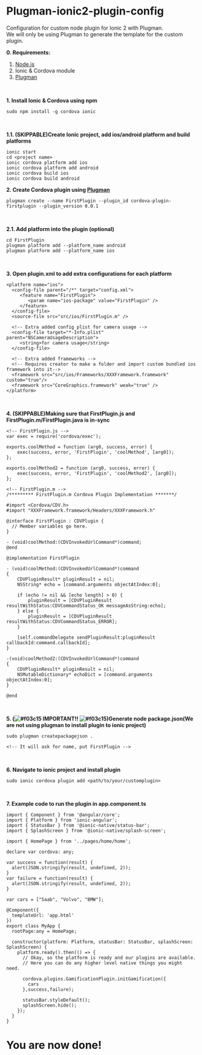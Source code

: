 # Plugman-ionic2-plugin-config
Configuration for custom node plugin for Ionic 2 with Plugman. <br />
We will only be using Plugman to generate the template for the custom plugin. <br />

**0. Requirements:**
  1. [Node.js](https://nodejs.org/en/download/)
  2. Ionic & Cordova module
  3. [Plugman](https://www.npmjs.com/package/plugman)
  <br />

**1. Install Ionic & Cordova using npm**
```
sudo npm install -g cordova ionic
```
<br />

**1.1. (SKIPPABLE)Create Ionic project, add ios/android platform and build platforms**
```
ionic start
cd <project name>
ionic cordova platform add ios
ionic cordova platform add android
ionic cordova build ios
ionic cordova build android
```


**2. Create Cordova plugin using [Plugman](https://www.npmjs.com/package/plugman)**
```
plugman create --name FirstPlugin --plugin_id cordova-plugin-firstplugin --plugin_version 0.0.1
```
<br />

**2.1. Add platform into the plugin (optional)**
```
cd FirstPlugin
plugman platform add --platform_name android
plugman platform add --platform_name ios
```
<br />

**3. Open plugin.xml to add extra configurations for each platform**
```
<platform name="ios">
  <config-file parent="/*" target="config.xml">
     <feature name="FirstPlugin">
        <param name="ios-package" value="FirstPlugin" />
     </feature>
  </config-file>
  <source-file src="src/ios/FirstPlugin.m" />

  <!-- Extra added config plist for camera usage -->
  <config-file target="*-Info.plist" parent="NSCameraUsageDescription">
     <string>for camera usage</string>
  </config-file>

  <!-- Extra added frameworks -->
  <!-- Requires creator to make a folder and import custom bundled ios framework into it-->
  <framework src="src/ios/Frameworks/XXXFramework.framework" custom="true"/> 
  <framework src="CoreGraphics.framework" weak="true" />
</platform>
```
<br />

**4. (SKIPPABLE)Making sure that FirstPlugin.js and FirstPlugin.m/FirstPlugin.java is in-sync**
```
<!-- FirstPlugin.js -->
var exec = require('cordova/exec');

exports.coolMethod = function (arg0, success, error) {
    exec(success, error, 'FirstPlugin', 'coolMethod', [arg0]);
};

exports.coolMethod2 = function (arg0, success, error) {
    exec(success, error, 'FirstPlugin', 'coolMethod2', [arg0]);
};

<!-- FirstPlugin.m -->
/********* FirstPlugin.m Cordova Plugin Implementation *******/

#import <Cordova/CDV.h>
#import "XXXFramework.framework/Headers/XXXFramework.h"

@interface FirstPlugin : CDVPlugin {
  // Member variables go here.
}

- (void)coolMethod:(CDVInvokedUrlCommand*)command;
@end

@implementation FirstPlugin

- (void)coolMethod:(CDVInvokedUrlCommand*)command
{
    CDVPluginResult* pluginResult = nil;
    NSString* echo = [command.arguments objectAtIndex:0];

    if (echo != nil && [echo length] > 0) {
        pluginResult = [CDVPluginResult resultWithStatus:CDVCommandStatus_OK messageAsString:echo];
    } else {
        pluginResult = [CDVPluginResult resultWithStatus:CDVCommandStatus_ERROR];
    }

    [self.commandDelegate sendPluginResult:pluginResult callbackId:command.callbackId];
}

-(void)coolMethod2:(CDVInvokedUrlCommand*)command
{
    CDVPluginResult* pluginResult = nil;
    NSMutableDictionary* echoDict = [command.arguments objectAtIndex:0];
}

@end

```
<br />

**5. (![#f03c15](https://placehold.it/15/f03c15/000000?text=+!) IMPORTANT!! ![#f03c15](https://placehold.it/15/f03c15/000000?text=+!))Generate node package.json(We are not using plugman to install plugin to ionic project)**
```
sudo plugman createpackagejson .

<!-- It will ask for name, put FirstPlugin -->
```
<br />

**6. Navigate to ionic project and install plugin**
```
sudo ionic cordova plugin add <path/to/your/customplugin>
```
<br />

**7. Example code to run the plugin in app.component.ts**
```
import { Component } from '@angular/core';
import { Platform } from 'ionic-angular';
import { StatusBar } from '@ionic-native/status-bar';
import { SplashScreen } from '@ionic-native/splash-screen';

import { HomePage } from '../pages/home/home';

declare var cordova: any;

var success = function(result) {
  alert(JSON.stringify(result, undefined, 2));
}
var failure = function(result) {
  alert(JSON.stringify(result, undefined, 2));
}

var cars = ["Saab", "Volvo", "BMW"];

@Component({
  templateUrl: 'app.html'
})
export class MyApp {
  rootPage:any = HomePage;

  constructor(platform: Platform, statusBar: StatusBar, splashScreen: SplashScreen) {
    platform.ready().then(() => {
      // Okay, so the platform is ready and our plugins are available.
      // Here you can do any higher level native things you might need.

      cordova.plugins.GamificationPlugin.initGamification({
        cars
      },success,failure);

      statusBar.styleDefault();
      splashScreen.hide();
    });
  }
}

```

# You are now done!
